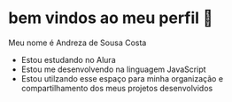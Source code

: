 # bem vindos ao meu perfil 🌸

Meu nome é Andreza de Sousa Costa
- Estou estudando no Alura
- Estou me desenvolvendo na linguagem JavaScript
- Estou utilzando esse espaço para minha organização e compartilhamento dos meus projetos desenvolvidos
